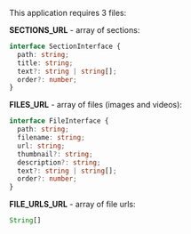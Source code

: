 This application requires 3 files:

**SECTIONS_URL** - array of sections:

```typescript
interface SectionInterface {
  path: string;
  title: string;
  text?: string | string[];
  order?: number;
}
```

**FILES_URL** - array of files (images and videos):

```typescript
interface FileInterface {
  path: string;
  filename: string;
  url: string;
  thumbnail?: string;
  description?: string;
  text?: string | string[];
  order?: number;
}
```

**FILE_URLS_URL** - array of file urls:

```typescript
String[]
```
